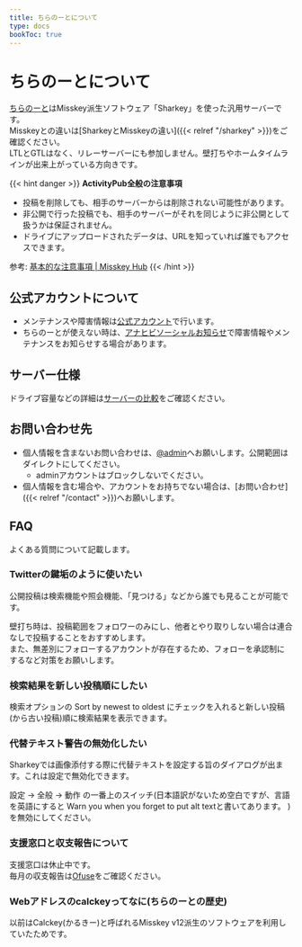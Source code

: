 ```yaml
---
title: ちらのーとについて
type: docs
bookToc: true
---
```


# ちらのーとについて

[ちらのーと](https://calckey.7ka.org)はMisskey派生ソフトウェア「Sharkey」を使った汎用サーバーです。  
Misskeyとの違いは[SharkeyとMisskeyの違い]({{< relref "/sharkey" >}})をご確認ください。  
LTLとGTLはなく、リレーサーバーにも参加しません。壁打ちやホームタイムラインが出来上がっている方向きです。    

{{< hint danger >}} **ActivityPub全般の注意事項**  
- 投稿を削除しても、相手のサーバーからは削除されない可能性があります。
- 非公開で行った投稿でも、相手のサーバーがそれを同じように非公開として扱うかは保証されません。
- ドライブにアップロードされたデータは、URLを知っていれば誰でもアクセスできます。

参考: [基本的な注意事項 | Misskey Hub](https://misskey-hub.net/ja/docs/for-users/onboarding/warning/)
{{< /hint >}}

## 公式アカウントについて

- メンテナンスや障害情報は[公式アカウント](https://calckey.7ka.org/@admin)で行います。  
- ちらのーとが使えない時は、[アナヒビソーシャルお知らせ](https://maniakey.com/@anahibi)で障害情報やメンテナンスをお知らせする場合があります。

## サーバー仕様

ドライブ容量などの詳細は[サーバーの比較](/server-list)をご確認ください。

## お問い合わせ先

- 個人情報を含まないお問い合わせは、[@admin](https://calckey.7ka.org/@admin)へお願いします。公開範囲はダイレクトにしてください。
  - adminアカウントはブロックしないでください。
- 個人情報を含む場合や、アカウントをお持ちでない場合は、[お問い合わせ]({{< relref "/contact" >}})へお願いします。

## FAQ

よくある質問について記載します。

### Twitterの鍵垢のように使いたい

公開投稿は検索機能や照会機能、「見つける」などから誰でも見ることが可能です。  

壁打ち時は、投稿範囲をフォロワーのみにし、他者とやり取りしない場合は連合なしで投稿することをおすすめします。  
また、無差別にフォローするアカウントが存在するため、フォローを承認制にするなど対策をお願いします。  

### 検索結果を新しい投稿順にしたい

検索オプションの Sort by newest to oldest にチェックを入れると新しい投稿(から古い投稿)順に検索結果を表示できます。

### 代替テキスト警告の無効化したい

Sharkeyでは画像添付する際に代替テキストを設定する旨のダイアログが出ます。これは設定で無効化できます。  

設定 -> 全般 -> 動作 の一番上のスイッチ(日本語訳がないため空白ですが、言語を英語にすると Warn you when you forget to put alt textと書いてあります。 )を無効にしてください。

### 支援窓口と収支報告について

支援窓口は休止中です。  
毎月の収支報告は[Ofuse](https://ofuse.me/anahibi?tab=events)をご確認ください。

### Webアドレスのcalckeyってなに(ちらのーとの歴史)

以前はCalckey(かるきー)と呼ばれるMisskey v12派生のソフトウェアを利用していたためです。  
